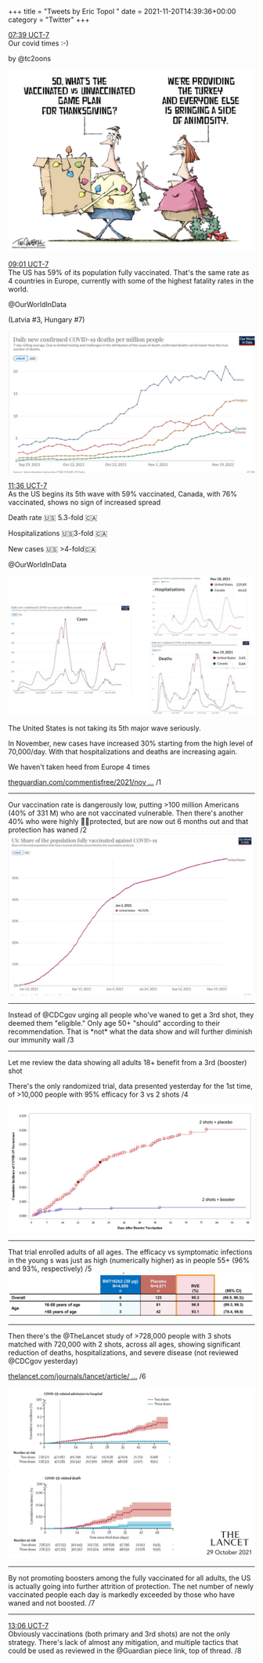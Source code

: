 +++
title = "Tweets by Eric Topol " 
date = 2021-11-20T14:39:36+00:00
category = "Twitter"
+++
<div class="tweet"> 
<div class="profile"> 
<a href="https://twitter.com/erictopol/status/1462068111809544199" target="_blank" rel="noreferer">07:39 UCT-7</a> 
</div> 
<div class="content"> 
Our covid times :-)

by @tc2oons </div> 
<a href="/twitter/erictopol/images/FEpPJAmVcAIF3vM.jpg"  ><img src="/twitter/erictopol/images/FEpPJAmVcAIF3vM.jpg" alt="Twitter image" ></img></a></div> 
<div class="tweet"> 
<div class="profile"> 
<a href="https://twitter.com/erictopol/status/1462088692541968387" target="_blank" rel="noreferer">09:01 UCT-7</a> 
</div> 
<div class="content"> 
The US has 59% of its population fully vaccinated. That's the same rate as 4 countries in Europe, currently with some of the highest fatality rates in the world.

@OurWorldInData 

(Latvia #3, Hungary #7) </div> 
<a href="/twitter/erictopol/images/FEpgUHcVIAEkYNy.jpg"  ><img src="/twitter/erictopol/images/FEpgUHcVIAEkYNy.jpg" alt="Twitter image" ></img></a></div> 
<div class="tweet"> 
<div class="profile"> 
<a href="https://twitter.com/erictopol/status/1462127653129908231" target="_blank" rel="noreferer">11:36 UCT-7</a> 
</div> 
<div class="content"> 
As the US begins its 5th wave with 59% vaccinated, Canada, with 76% vaccinated, shows no sign of increased spread

Death rate 🇺🇸 5.3-fold 🇨🇦

Hospitalizations 🇺🇸3-fold 🇨🇦

New cases 🇺🇸 &gt;4-fold🇨🇦

@OurWorldInData </div> 
<a href="/twitter/erictopol/images/FEqEZfhVgAEa10A.jpg"  ><img src="/twitter/erictopol/images/FEqEZfhVgAEa10A.jpg" alt="Twitter image" ></img></a></div> 
<div class="thread"> 
<div class="thread-content"> 
The United States is not taking its 5th major wave seriously.

In November, new cases have increased 30% starting from the high level of 70,000/day. With that hospitalizations and deaths are increasing again.

We haven't taken heed from Europe 4 times

<a href="https://www.theguardian.com/commentisfree/2021/nov/12/covid-cases-surging-europe-america-denial" target="_blank" rel="noreferer">theguardian.com/commentisfree/2021/nov ...</a> 
 /1</div> 
<hr><div class="thread-content"> 
Our vaccination rate is dangerously low, putting &gt;100 million Americans (40% of 331 M) who are not vaccinated vulnerable. Then there's another 40% who were highly 💉💉protected, but are now out 6 months out and that protection has waned /2 </div> 
<a href="/twitter/erictopol/images/FEqVCsZVQAIY9t6.jpg"  ><img src="/twitter/erictopol/images/FEqVCsZVQAIY9t6.jpg" alt="Twitter image" ></img></a><hr><div class="thread-content"> 
Instead of @CDCgov urging all people who've waned to get a 3rd shot, they deemed them "eligible." Only age 50+ "should" according to their recommendation. That is *not* what the data show and will further diminish our immunity wall /3</div> 
<hr><div class="thread-content"> 
Let me review the data showing all adults 18+ benefit from a 3rd (booster) shot

There's the only randomized trial, data presented yesterday for the 1st time, of &gt;10,000 people with 95% efficacy for 3 vs 2 shots /4 </div> 
<a href="/twitter/erictopol/images/FEqWsYbVQAI8a0F.jpg"  ><img src="/twitter/erictopol/images/FEqWsYbVQAI8a0F.jpg" alt="Twitter image" ></img></a><hr><div class="thread-content"> 
That trial enrolled adults of all ages. The efficacy vs symptomatic infections in the young s was just as high (numerically higher) as in people 55+ (96% and 93%, respectively) /5 </div> 
<a href="/twitter/erictopol/images/FEqXMRUUYAU2v6h.jpg"  ><img src="/twitter/erictopol/images/FEqXMRUUYAU2v6h.jpg" alt="Twitter image" ></img></a><hr><div class="thread-content"> 
Then there's the @TheLancet study of &gt;728,000 people with 3 shots matched with 720,000 with 2 shots, across all ages, showing significant reduction of deaths, hospitalizations, and severe disease (not reviewed @CDCgov yesterday) 

<a href="https://www.thelancet.com/journals/lancet/article/PIIS0140-6736(21)02249-2/fulltext" target="_blank" rel="noreferer">thelancet.com/journals/lancet/article/ ...</a> 
 /6 </div> 
<a href="/twitter/erictopol/images/FEqYFucVUAMuKWw.jpg"  ><img src="/twitter/erictopol/images/FEqYFucVUAMuKWw.jpg" alt="Twitter image" ></img></a><hr><div class="thread-content"> 
By not promoting boosters among the fully vaccinated for all adults, the US is actually going into further attrition of protection. The net number of newly vaccinated people each day is markedly exceeded by those who have waned and not boosted. /7</div> 
<hr><div class="profile"> 
<a href="https://twitter.com/erictopol/status/1462150387494838273" target="_blank" rel="noreferer">13:06 UCT-7</a> 
</div> 
<div class="content"> 
Obviously vaccinations (both primary and 3rd shots) are not the only strategy. There's lack of almost any mitigation, and multiple tactics that could be used as reviewed in the @Guardian piece link, top of thread. /8</div> 
</div> 


